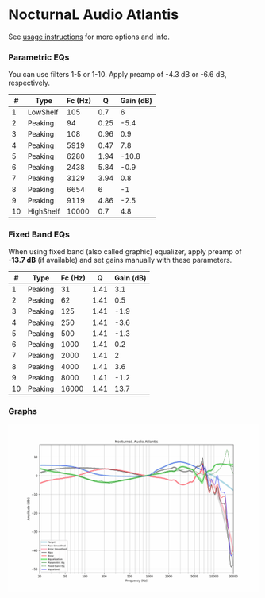 # NocturnaL Audio Atlantis
See [usage instructions](https://github.com/jaakkopasanen/AutoEq#usage) for more options and info.

### Parametric EQs
You can use filters 1-5 or 1-10. Apply preamp of -4.3 dB or -6.6 dB, respectively.

|   # | Type      |   Fc (Hz) |    Q |   Gain (dB) |
|-----|-----------|-----------|------|-------------|
|   1 | LowShelf  |       105 | 0.7  |         6   |
|   2 | Peaking   |        94 | 0.25 |        -5.4 |
|   3 | Peaking   |       108 | 0.96 |         0.9 |
|   4 | Peaking   |      5919 | 0.47 |         7.8 |
|   5 | Peaking   |      6280 | 1.94 |       -10.8 |
|   6 | Peaking   |      2438 | 5.84 |        -0.9 |
|   7 | Peaking   |      3129 | 3.94 |         0.8 |
|   8 | Peaking   |      6654 | 6    |        -1   |
|   9 | Peaking   |      9119 | 4.86 |        -2.5 |
|  10 | HighShelf |     10000 | 0.7  |         4.8 |

### Fixed Band EQs
When using fixed band (also called graphic) equalizer, apply preamp of **-13.7 dB** (if available) and set gains manually with these parameters.

|   # | Type    |   Fc (Hz) |    Q |   Gain (dB) |
|-----|---------|-----------|------|-------------|
|   1 | Peaking |        31 | 1.41 |         3.1 |
|   2 | Peaking |        62 | 1.41 |         0.5 |
|   3 | Peaking |       125 | 1.41 |        -1.9 |
|   4 | Peaking |       250 | 1.41 |        -3.6 |
|   5 | Peaking |       500 | 1.41 |        -1.3 |
|   6 | Peaking |      1000 | 1.41 |         0.2 |
|   7 | Peaking |      2000 | 1.41 |         2   |
|   8 | Peaking |      4000 | 1.41 |         3.6 |
|   9 | Peaking |      8000 | 1.41 |        -1.2 |
|  10 | Peaking |     16000 | 1.41 |        13.7 |

### Graphs
![](./NocturnaL%20Audio%20Atlantis.png)
